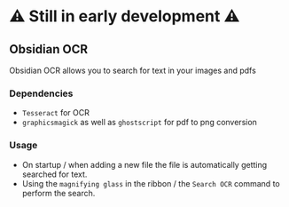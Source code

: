 # **⚠️ Still in early development ⚠️**
## Obsidian OCR
Obsidian OCR allows you to search for text in your images and pdfs
### Dependencies
- `Tesseract` for OCR
- `graphicsmagick` as well as `ghostscript` for pdf to png conversion

### Usage
- On startup / when adding a new file the file is automatically getting searched for text.
- Using the `magnifying glass` in the ribbon / the `Search OCR` command to perform the search.